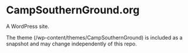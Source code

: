 # CampSouthernGround.org

A WordPress site. 

The theme (/wp-content/themes/CampSouthernGround) is included as a snapshot and may change independently of this repo.